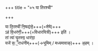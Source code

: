 +++
title = "०५ या तिरश्ची"

+++

या ति॒रश्ची॑ नि॒षद्य॑से॒+++(=शेषे)+++  
ऽहं वि॒धर॑णी॒+++(=विधारयित्री)+++ इति॑ ।  
तां त्वा॑ घृ॒तस्य॒ धार॑या॒  
यजे॑ स॒ँ॒राध॑नीम्+++(→भूमिम् / मध्यमावाक्)+++ अ॒हम् ।  
